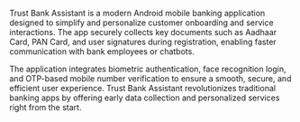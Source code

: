 Trust Bank Assistant is a modern Android mobile banking application designed to simplify and personalize customer onboarding and service interactions. The app securely collects key documents such as Aadhaar Card, PAN Card, and user signatures during registration, enabling faster communication with bank employees or chatbots.

The application integrates biometric authentication, face recognition login, and OTP-based mobile number verification to ensure a smooth, secure, and efficient user experience.
Trust Bank Assistant revolutionizes traditional banking apps by offering early data collection and personalized services right from the start.
